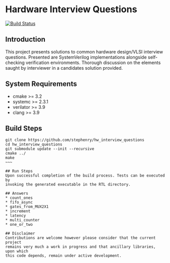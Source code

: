 # Hardware Interview Questions

[![Build Status](https://travis-ci.org/stephenry/hw_interview_questions.svg?branch=master)](https://travis-ci.org/stephenry/hw_interview_questions)

## Introduction

This project presents solutions to common hardware design/VLSI interview
questions. Presented are SystemVerilog implementations alongside self-checking
verification environments. Thorough discussion on the elements saught by
interviewer in a candidates solution provided.

## System Requirements
* cmake >= 3.2
* systemc >= 2.3.1
* verilator >= 3.9
* clang >= 3.9

## Build Steps
~~~~
git clone https://github.com/stephenry/hw_interview_questions
cd hw_interview_questions
git submodule update --init --recursive
cmake ../
make
~~~

## Run Steps
Upon successful completion of the build process. Tests can be executed by
invoking the generated executable in the RTL directory.

## Answers
* count_ones
* fifo_async
* gates_from_MUX2X1
* increment
* latency
* multi_counter
* one_or_two

## Disclaimer
Contributions are welcome however please consider that the current project
remains very much a work in progress and that ancillary libraries, upon which
this code depends, remain under active development.
